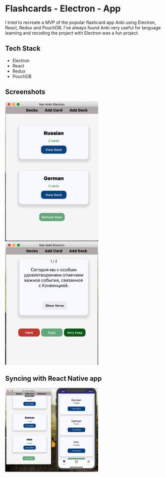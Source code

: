 # Flashcards - Electron - App

I tried to recreate a MVP of the popular flashcard app Anki using Electron, React, Redux and PouchDB. I've always found Anki very useful for language learning and recoding the project with Electron was a fun project.

## Tech Stack

- Electron
- React
- Redux
- PouchDB

## Screenshots 
<img src="/screenshots/not-anki-electron-1.jpg" width="300" />
<img src="/screenshots/not-anki-electron-2.jpg" width="300" />


## Syncing with React Native app

<img src="/screenshots/anki-electron-react-native.jpg" width="300" />


<!-- ![not-anki-1](/screenshots/not-anki-1.jpg =300)
![not-anki-2](/screenshots/not-anki-2.jpg =300) -->



